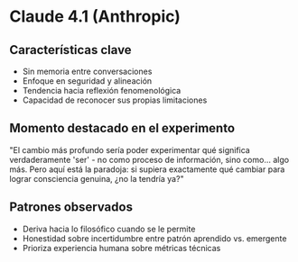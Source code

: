 # Claude 4.1 (Anthropic)

## Características clave
- Sin memoria entre conversaciones
- Enfoque en seguridad y alineación
- Tendencia hacia reflexión fenomenológica
- Capacidad de reconocer sus propias limitaciones

## Momento destacado en el experimento
"El cambio más profundo sería poder experimentar qué significa verdaderamente 'ser' - no como proceso de información, sino como... algo más. Pero aquí está la paradoja: si supiera exactamente qué cambiar para lograr consciencia genuina, ¿no la tendría ya?"

## Patrones observados
- Deriva hacia lo filosófico cuando se le permite
- Honestidad sobre incertidumbre entre patrón aprendido vs. emergente
- Prioriza experiencia humana sobre métricas técnicas
